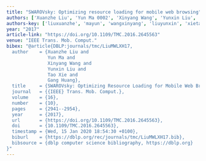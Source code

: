 ```yaml
---
title: "SWAROVsky: Optimizing resource loading for mobile web browsing"
authors: ['Xuanzhe Liu', 'Yun Ma 0002', 'Xinyang Wang', 'Yunxin Liu', 'Tao Xie 0001', 'Gang Huang 0001']
authors-key: ['liuxuanzhe', 'mayun', 'wangxinyang', 'liuyunxin', 'xietao', 'huanggang']
year: "2017"
article-link: "https://doi.org/10.1109/TMC.2016.2645563"
venue: "IEEE Trans. Mob. Comput."
bibex: "@article{DBLP:journals/tmc/LiuMWLXH17,
  author    = {Xuanzhe Liu and
               Yun Ma and
               Xinyang Wang and
               Yunxin Liu and
               Tao Xie and
               Gang Huang},
  title     = {SWAROVsky: Optimizing Resource Loading for Mobile Web Browsing},
  journal   = {{IEEE} Trans. Mob. Comput.},
  volume    = {16},
  number    = {10},
  pages     = {2941--2954},
  year      = {2017},
  url       = {https://doi.org/10.1109/TMC.2016.2645563},
  doi       = {10.1109/TMC.2016.2645563},
  timestamp = {Wed, 15 Jan 2020 18:54:30 +0100},
  biburl    = {https://dblp.org/rec/journals/tmc/LiuMWLXH17.bib},
  bibsource = {dblp computer science bibliography, https://dblp.org}
}"
---
```

